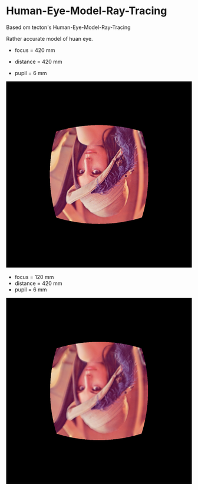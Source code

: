 # Human-Eye-Model-Ray-Tracing

Based om tecton's Human-Eye-Model-Ray-Tracing

Rather accurate model of huan eye.

* focus = 420 mm 

* distance = 420 mm
* pupil = 6 mm

![](res0.png)


* focus = 120 mm
* distance = 420 mm
* pupil = 6 mm


![](res1.png)
